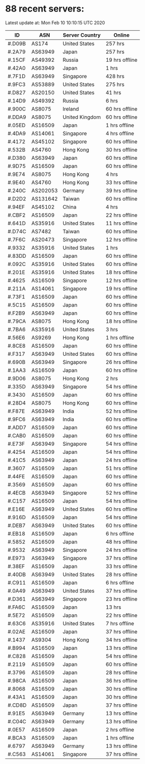# 88 recent servers:

Latest update at: Mon Feb 10 10:10:15 UTC 2020

| ID | ASN | Server Country | Online |
| -- | --- | -------------- | ------ |
| #.D09B | AS174 | United States | 257 hrs |
| #.2A79 | AS63949 | Japan | 257 hrs |
| #.15CF | AS49392 | Russia | 19 hrs offline |
| #.42A0 | AS63949 | Japan | 1 hrs |
| #.7F1D | AS63949 | Singapore | 428 hrs |
| #.9FC3 | AS53889 | United States | 275 hrs |
| #.D827 | AS20150 | United States | 41 hrs |
| #.14D9 | AS49392 | Russia | 6 hrs |
| #.900C | AS8075 | Ireland | 60 hrs offline |
| #.DDA9 | AS8075 | United Kingdom | 60 hrs offline |
| #.05ED | AS16509 | Japan | 1 hrs offline |
| #.4DA9 | AS14061 | Singapore | 4 hrs offline |
| #.4172 | AS45102 | Singapore | 60 hrs offline |
| #.532B | AS4760 | Hong Kong | 30 hrs offline |
| #.D380 | AS63949 | Japan | 60 hrs offline |
| #.9D75 | AS16509 | Japan | 60 hrs offline |
| #.9E74 | AS8075 | Hong Kong | 4 hrs |
| #.9E40 | AS4760 | Hong Kong | 33 hrs offline |
| #.240C | AS202053 | Germany | 39 hrs offline |
| #.D2D2 | AS131642 | Taiwan | 60 hrs offline |
| #.94EF | AS45102 | China | 4 hrs |
| #.CBF2 | AS16509 | Japan | 22 hrs offline |
| #.641D | AS35916 | United States | 11 hrs offline |
| #.D74C | AS7482 | Taiwan | 60 hrs offline |
| #.7F6C | AS20473 | Singapore | 12 hrs offline |
| #.9332 | AS35916 | United States | 1 hrs |
| #.83DD | AS16509 | Japan | 60 hrs offline |
| #.092C | AS35916 | United States | 60 hrs offline |
| #.201E | AS35916 | United States | 18 hrs offline |
| #.4625 | AS16509 | Singapore | 12 hrs offline |
| #.211A | AS14061 | Singapore | 19 hrs offline |
| #.73F1 | AS16509 | Japan | 60 hrs offline |
| #.5C15 | AS16509 | Japan | 60 hrs offline |
| #.F2B9 | AS63949 | Japan | 60 hrs offline |
| #.79CA | AS8075 | Hong Kong | 18 hrs offline |
| #.7BA6 | AS35916 | United States | 3 hrs |
| #.56E6 | AS9269 | Hong Kong | 1 hrs offline |
| #.8CE8 | AS16509 | Japan | 60 hrs offline |
| #.F317 | AS63949 | United States | 60 hrs offline |
| #.690B | AS63949 | Singapore | 26 hrs offline |
| #.1AA3 | AS16509 | Japan | 60 hrs offline |
| #.9D06 | AS8075 | Hong Kong | 2 hrs |
| #.335D | AS63949 | Singapore | 54 hrs offline |
| #.3430 | AS16509 | Japan | 60 hrs offline |
| #.28D4 | AS8075 | Hong Kong | 60 hrs offline |
| #.F87E | AS63949 | India | 52 hrs offline |
| #.9FC6 | AS63949 | India | 60 hrs offline |
| #.ADD7 | AS16509 | Japan | 60 hrs offline |
| #.CAB0 | AS16509 | Japan | 60 hrs offline |
| #.E73F | AS63949 | Singapore | 54 hrs offline |
| #.4254 | AS16509 | Japan | 54 hrs offline |
| #.41C5 | AS63949 | Japan | 24 hrs offline |
| #.3607 | AS16509 | Japan | 51 hrs offline |
| #.44FE | AS16509 | Japan | 60 hrs offline |
| #.3569 | AS16509 | Japan | 60 hrs offline |
| #.4ECB | AS63949 | Singapore | 52 hrs offline |
| #.C157 | AS16509 | Japan | 54 hrs offline |
| #.E16E | AS63949 | United States | 60 hrs offline |
| #.916D | AS16509 | Japan | 54 hrs offline |
| #.DEB7 | AS63949 | United States | 60 hrs offline |
| #.EB18 | AS16509 | Japan | 6 hrs offline |
| #.5852 | AS16509 | Japan | 48 hrs offline |
| #.9532 | AS63949 | Singapore | 24 hrs offline |
| #.E973 | AS63949 | Singapore | 37 hrs offline |
| #.38EF | AS16509 | Japan | 33 hrs offline |
| #.40DB | AS63949 | United States | 28 hrs offline |
| #.C911 | AS16509 | Japan | 6 hrs offline |
| #.0A49 | AS63949 | United States | 37 hrs offline |
| #.D361 | AS63949 | Singapore | 23 hrs offline |
| #.FA6C | AS16509 | Japan | 13 hrs |
| #.5E72 | AS16509 | Japan | 22 hrs offline |
| #.63C6 | AS35916 | United States | 7 hrs offline |
| #.02AE | AS16509 | Japan | 37 hrs offline |
| #.1437 | AS9304 | Hong Kong | 34 hrs offline |
| #.B994 | AS16509 | Japan | 13 hrs offline |
| #.C828 | AS16509 | Japan | 54 hrs offline |
| #.2119 | AS16509 | Japan | 60 hrs offline |
| #.3796 | AS16509 | Japan | 28 hrs offline |
| #.98CA | AS16509 | Japan | 36 hrs offline |
| #.8068 | AS16509 | Japan | 30 hrs offline |
| #.43A1 | AS16509 | Japan | 30 hrs offline |
| #.CD8D | AS16509 | Japan | 37 hrs offline |
| #.91E5 | AS63949 | Germany | 13 hrs offline |
| #.C04C | AS63949 | Germany | 13 hrs offline |
| #.0E57 | AS16509 | Japan | 2 hrs offline |
| #.BCA3 | AS16509 | Japan | 1 hrs offline |
| #.6797 | AS63949 | Germany | 13 hrs offline |
| #.C563 | AS14061 | Singapore | 37 hrs offline |

